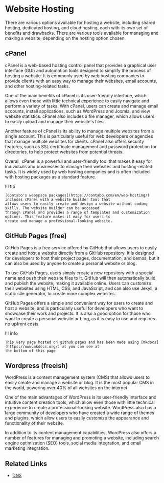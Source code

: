 # Website Hosting

There are various options available for hosting a website, including shared hosting, dedicated
hosting, and cloud hosting, each with its own set of benefits and drawbacks.
There are various tools available for managing and making a website, depending on the hosting option chosen.


## cPanel

cPanel is a web-based hosting control panel that provides a graphical user interface (GUI) and automation tools designed
to simplify the process of hosting a website. It is commonly used by web hosting companies to provide clients with an
easy way to manage their websites, email accounts, and other hosting-related tasks.

One of the main benefits of cPanel is its user-friendly interface, which allows even those with little technical
experience to easily navigate and perform a variety of tasks. With cPanel, users can create and manage email accounts,
install applications, such as WordPress and Joomla, and view website statistics. cPanel also includes a file manager,
which allows users to easily upload and manage their website's files.

Another feature of cPanel is its ability to manage multiple websites from a single account. This is particularly useful
for web developers or agencies that manage multiple websites for clients. cPanel also offers security features, such as
SSL certificate management and password protection for directories, to help protect websites from potential threats.

Overall, cPanel is a powerful and user-friendly tool that makes it easy for individuals and businesses to manage their
websites and hosting-related tasks. It is widely used by web hosting companies and is often included with hosting
packages as a standard feature.

!!! tip

    [Contabo's webspace packages](https://contabo.com/en/web-hosting/) includes cPanel with a website builder tool that
    allows users to easily create and design a website without coding skills. The website builder can be accessed 
    through cPanel and provides a range of templates and customization options. This feature makes it easy for users to 
    create and manage a professional-looking website.

## GitHub Pages (free)

GitHub Pages is a free service offered by GitHub that allows users to easily create and host a website directly from a
GitHub repository. It is designed for developers to host their project pages, documentation, and demos, but it can also
be used by anyone to create a personal website or blog.

To use GitHub Pages, users simply create a new repository with a special name and push their website files to it. GitHub
will then automatically build and publish the website, making it available online. Users can customize their websites
using HTML, CSS, and JavaScript, and can also use Jekyll, a static site generator, to create more complex websites.

GitHub Pages offers a simple and convenient way for users to create and host a website, and is particularly useful for
developers who want to showcase their work and projects. It is also a good option for those who want to create a
personal website or blog, as it is easy to use and requires no upfront costs.

!!! info

    This very page hosted on github pages and has been made using [mkdocs](https://www.mkdocs.org/) as you can see at 
    the bottom of this page

## Wordpress (freeish)

WordPress is a content management system (CMS) that allows users to easily create and manage a website or blog. It is
the most popular CMS in the world, powering over 40% of all websites on the internet.

One of the main advantages of WordPress is its user-friendly interface and intuitive content creation tools, which allow
even those with little technical experience to create a professional-looking website. WordPress also has a large
community of developers who have created a wide range of themes and plugins, which allow users to easily customize the
appearance and functionality of their website.

In addition to its content management capabilities, WordPress also offers a number of features for managing and
promoting a website, including search engine optimization (SEO) tools, social media integration, and email marketing
integration.


## Related Links
* [DNS](./../Networking/DNS-Records.md)

